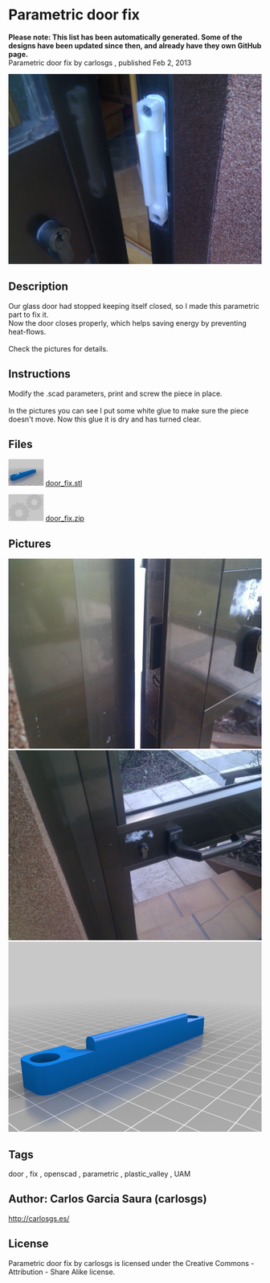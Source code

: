 Parametric door fix
===============
**Please note: This list has been automatically generated. Some of the designs have been updated since then, and already have they own GitHub page.**  
Parametric door fix  by carlosgs , published Feb 2, 2013

![Image](img/2013-02-02_16.11.24_display_large.jpg "Title")

Description
--------
Our glass door had stopped keeping itself closed, so I made this parametric part to fix it.<br />
Now the door closes properly, which helps saving energy by preventing heat-flows.<br />
<br />
Check the pictures for details.

Instructions
--------
Modify the .scad parameters, print and screw the piece in place.<br />
<br />
In the pictures you can see I put some white glue to make sure the piece doesn't move. Now this glue it is dry and has turned clear.

Files
--------
[![Image](img/door_fix_preview_tinycard.jpg)](door_fix.stl)
 [ door_fix.stl](door_fix.stl)  

[![Image](img/Gears_preview_tinycard.jpg)](door_fix.zip)
 [ door_fix.zip](door_fix.zip)  



Pictures
--------
![Image](img/2013-02-02_16.11.36_display_large.jpg "Title")
![Image](img/2013-02-02_16.11.44_display_large.jpg "Title")
![Image](img/door_fix_display_large.jpg "Title")


Tags
--------
door , fix , openscad , parametric , plastic_valley , UAM  



Author: Carlos Garcia Saura (carlosgs)
--------
<http://carlosgs.es/>  

License
--------
Parametric door fix by carlosgs is licensed under the Creative Commons - Attribution - Share Alike license.  

